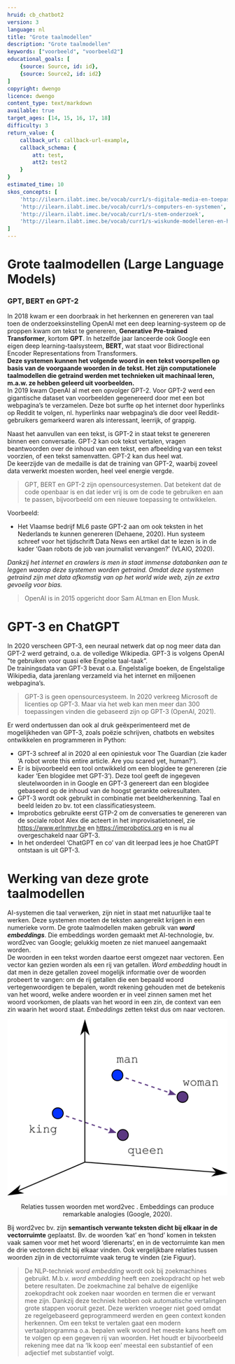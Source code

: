 ```yaml
---
hruid: cb_chatbot2
version: 3
language: nl
title: "Grote taalmodellen"
description: "Grote taalmodellen"
keywords: ["voorbeeld", "voorbeeld2"]
educational_goals: [
    {source: Source, id: id}, 
    {source: Source2, id: id2}
]
copyright: dwengo
licence: dwengo
content_type: text/markdown
available: true
target_ages: [14, 15, 16, 17, 18]
difficulty: 3
return_value: {
    callback_url: callback-url-example,
    callback_schema: {
        att: test,
        att2: test2
    }
}
estimated_time: 10
skos_concepts: [
    'http://ilearn.ilabt.imec.be/vocab/curr1/s-digitale-media-en-toepassingen', 
    'http://ilearn.ilabt.imec.be/vocab/curr1/s-computers-en-systemen', 
    'http://ilearn.ilabt.imec.be/vocab/curr1/s-stem-onderzoek', 
    'http://ilearn.ilabt.imec.be/vocab/curr1/s-wiskunde-modelleren-en-heuristiek'
]
---
```


# Grote taalmodellen (Large Language Models)
### GPT, BERT en GPT-2
In 2018 kwam er een doorbraak in het herkennen en genereren van taal toen de onderzoeksinstelling OpenAI met een deep learning-systeem op de proppen kwam
om tekst te genereren, **Generative Pre-trained Transformer**, kortom **GPT**. In hetzelfde jaar lanceerde ook Google een eigen deep learning-taalsysteem, **BERT**, wat staat voor Bidirectional Encoder Representations from Transformers.<br>
**Deze systemen kunnen het volgende woord in een tekst voorspellen op basis van de voorgaande woorden in de tekst. Het zijn computationele taalmodellen die getraind werden met technieken uit machinaal leren, m.a.w. ze hebben geleerd uit voorbeelden.** <br>
In 2019 kwam OpenAI al met een opvolger GPT-2. Voor GPT-2 werd een gigantische dataset van voorbeelden gegenereerd door met een bot webpagina’s te verzamelen. Deze bot surfte op het internet door hyperlinks op Reddit te volgen, nl. hyperlinks naar webpagina’s die door veel Reddit-gebruikers gemarkeerd waren als interessant, leerrijk, of grappig.<br> 

Naast het aanvullen van een tekst, is GPT-2 in staat tekst te genereren binnen een conversatie. GPT-2 kan ook tekst vertalen, vragen beantwoorden over de inhoud van een tekst, een afbeelding van een tekst voorzien, of een tekst samenvatten. GPT-2 kan dus heel wat. <br>
De keerzijde van de medaille is dat de training van GPT-2, waarbij zoveel data verwerkt moesten worden, heel veel energie vergde.

> GPT, BERT en GPT-2 zijn opensourcesystemen. Dat betekent dat de code openbaar is en dat ieder vrij is om de code te gebruiken en aan te passen, bijvoorbeeld om een nieuwe toepassing te ontwikkelen. 

Voorbeeld:
-  Het Vlaamse bedrijf ML6 paste GPT-2 aan om ook teksten in het Nederlands te kunnen genereren (Dehaene, 2020). Hun systeem schreef voor het tijdschrift Data News een artikel dat te lezen is in de kader ‘Gaan robots de job van journalist vervangen?’ (VLAIO, 2020).

*Dankzij het internet en crawlers is men in staat immense databanken aan te leggen waarop deze systemen worden getraind. Omdat deze systemen getraind zijn
met data afkomstig van op het world wide web, zijn ze extra gevoelig voor bias.*

> OpenAI is in 2015 opgericht door Sam ALtman en Elon Musk. 

# GPT-3 en ChatGPT
In 2020 verscheen GPT-3, een neuraal netwerk dat op nog meer data dan GPT-2 werd getraind, o.a. de volledige Wikipedia. GPT-3 is volgens OpenAI "te gebruiken voor quasi elke Engelse taal-taak”.<br>
De trainingsdata van GPT-3 bevat o.a. Engelstalige boeken, de Engelstalige Wikipedia, data jarenlang verzameld via het internet en miljoenen webpagina’s.

> GPT-3 is geen opensourcesysteem. In 2020 verkreeg Microsoft de licenties op GPT-3. Maar via het web kan men meer dan 300 toepassingen vinden die gebaseerd zijn op GPT-3 (OpenAI, 2021).

Er werd ondertussen dan ook al druk geëxperimenteerd met de mogelijkheden van GPT-3, zoals poëzie schrijven, chatbots en websites ontwikkelen en programmeren in Python:
-  GPT-3 schreef al in 2020 al een opiniestuk voor The Guardian (zie kader ‘A robot wrote this entire article. Are you scared yet, human?’).
-  Er is bijvoorbeeld een tool ontwikkeld om een blogidee te genereren (zie kader ‘Een blogidee met GPT-3’). Deze tool geeft de ingegeven sleutelwoorden in in Google en GPT-3 genereert dan een blogidee gebaseerd op de inhoud van de hoogst gerankte oekresultaten.
-  GPT-3 wordt ook gebruikt in combinatie met beeldherkenning. Taal en beeld leiden zo bv. tot een classificatiesysteem. 
-  Improbotics gebruikte eerst GTP-2 om de conversaties te genereren van de sociale robot Alex die acteert in het improvisatietoneel, zie https://www.erlnmyr.be en https://improbotics.org en is nu al overgeschakeld naar GPT-3.
-  In het onderdeel ‘ChatGPT en co’ van dit leerpad lees je hoe ChatGPT ontstaan is uit GPT-3. 

# Werking van deze grote taalmodellen

AI-systemen die taal verwerken, zijn niet in staat met natuurlijke taal te werken. Deze systemen moeten de teksten aangereikt krijgen in een numerieke vorm. De grote taalmodellen maken gebruik van ***word embeddings***. Die embeddings worden gemaakt met AI-technologie, bv. word2vec van Google; gelukkig moeten ze niet manueel aangemaakt worden. <br>
De woorden in een tekst worden daartoe eerst omgezet naar vectoren. Een vector kan gezien worden als een rij van getallen. *Word embedding* houdt in dat men in deze getallen zoveel mogelijk informatie over de woorden probeert te vangen: om de rij getallen die een bepaald woord vertegenwoordigen te bepalen, wordt rekening gehouden met de betekenis van het woord, welke andere woorden er in veel zinnen samen met het woord voorkomen, de plaats van het woord in een zin, de context van een zin waarin het woord staat. *Embeddings* zetten tekst dus om naar vectoren. 

![Word embedding](embed/wordtovec1.png "Word embedding word2vec")
<center>Relaties tussen woorden met word2vec . Embeddings can produce remarkable analogies (Google, 2020).</center> 


Bij word2vec bv. zijn **semantisch verwante teksten dicht bij elkaar in de vectorruimte** geplaatst. Bv. de woorden ‘kat’ en ‘hond’ komen in teksten vaak samen voor met het woord ‘dierenarts’, en in de vectorruimte kan men de drie vectoren dicht bij elkaar vinden. Ook vergelijkbare relaties tussen woorden zijn in de vectorruimte vaak terug te vinden (zie Figuur).

> De NLP-techniek *word embedding* wordt ook bij zoekmachines gebruikt. M.b.v. *word embedding* heeft een zoekopdracht op het web betere resultaten. De zoekmachine zal behalve de eigenlijke zoekopdracht ook zoeken naar woorden en termen die er verwant mee zijn. 
> Dankzij deze techniek hebben ook automatische vertalingen grote stappen vooruit gezet. Deze werkten vroeger niet goed omdat ze regelgebaseerd geprogrammeerd werden en geen context konden herkennen. Om een tekst te vertalen gaat een modern vertaalprogramma o.a. bepalen welk woord het meeste kans heeft om te volgen op een gegeven rij van woorden. Het houdt er bijvoorbeeld rekening mee dat na ‘Ik koop een’ meestal een substantief of een adjectief met substantief volgt. 

